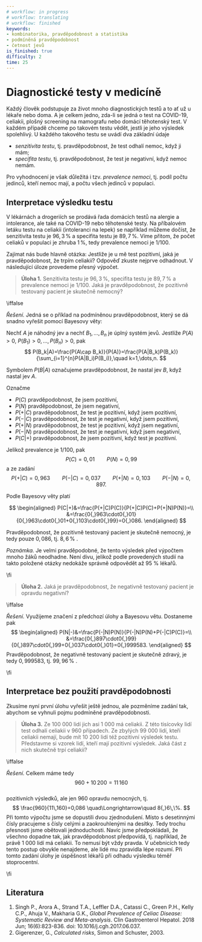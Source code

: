 ```yaml
---
# workflow: in progress
# workflow: translating
# workflow: finished
keywords:
- kombinatorika, pravděpodobnost a statistika
- podmíněná pravděpodobnost
- četnost jevů
is_finished: true
difficulty: 2
time: 25
---
```


# Diagnostické testy v medicíně

Každý člověk podstupuje za život mnoho diagnostických 
testů a to ať už u lékaře nebo doma. A je celkem 
jedno, zda-li se jedná o test na COVID-19, celiakii, 
plošný screening na mamografu nebo domácí těhotenský 
test. V každém případě chceme po takovém testu vědět, 
jestli je jeho výsledek spolehlivý. U každého 
takového testu se uvádí dva základní údaje

- *senzitivita testu*, tj. pravděpodobnost, že test odhalí nemoc, když ji mám;
- *specifita testu*, tj. pravděpodobnost, že test je negativní, když nemoc nemám.

Pro vyhodnocení je však důležitá i tzv. *prevalence nemoci*, tj. podíl
počtu jedinců, kteří nemoc mají, a počtu všech jedinců v populaci.

## Interpretace výsledku testu

V lékárnách a drogeriích se prodává řada domácích testů na alergie a
intolerance, ale také na COVID-19 nebo těhotenské testy. Na příbalovém
letáku testu na celiakii (intoleranci na lepek) se například můžeme
dočíst, že senzitivita testu je $96{,}3\,\%$ a specifita testu je
$89{,}7\,\%$. Víme přitom, že počet celiaků v populaci je zhruba
$1\,\%$, tedy prevalence nemoci je $1/100$.

Zajímat nás bude hlavně otázka: Jestliže je u mě test 
pozitivní, jaká je pravděpodobnost, že trpím 
celiakií? Odpověď zkuste nejprve odhadnout. V následující úloze provedeme přesný výpočet.

> **Úloha 1.** Senzitivita testu je $96{,}3\,\%$, specifita testu je
> $89{,}7\,\%$ a prevalence nemoci je $1/100$. Jaká je pravděpodobnost,
> že pozitivně testovaný pacient je skutečně nemocný?

\iffalse

*Řešení.* Jedná se o příklad na podmíněnou pravděpodobnost, který se
 dá snadno vyřešit pomocí Bayesovy věty:

Nechť $A$ je náhodný jev a nechť $B_1,\dots, B_n$ je úplný systém
jevů. Jestliže $P(A)>0$, $P(B_1)>0,\dots,P(B_n)>0$, pak
$$
P(B_k|A)=\frac{P(A\cap B_k)}{P(A)}=\frac{P(A|B_k)P(B_k)}{\sum_{i=1}^{n}P(A|B_i)P(B_i)},\quad k=1,\dots,n.
$$

Symbolem $P(B|A)$ označujeme pravděpodobnost, že nastal jev $B$, když
nastal jev $A$.

Označme

 - $P(C)$ pravděpodobnost, že jsem pozitivní,
 - $P(N)$ pravděpodobnost, že jsem negativní,
 - $P(+|C)$ pravděpodobnost, že test je pozitivní, když jsem pozitivní,
 - $P(-|C)$ pravděpodobnost, že test je negativní, když jsem pozitivní,
 - $P(+|N)$ pravděpodobnost, že test je pozitivní, když jsem negativní,
 - $P(-|N)$ pravděpodobnost, že test je negativní, když jsem negativní,
 - $P(C|+)$ pravděpodobnost, že jsem pozitivní, když test je pozitivní.

Jelikož prevalence je $1/100$, pak
$$
P(C)=0{,}01 \qquad P(N)=0{,}99
$$
a ze zadání 
$$
P(+|C)=0{,}963 \qquad  P(-|C)=0{,}037 \qquad P(+|N)=0{,}103 \qquad P(-|N)=0{,}897.
$$

Podle Bayesovy věty platí 

$$
\begin{aligned}
P(C|+)&=\frac{P(+|C)P(C)}{P(+|C)P(C)+P(+|N)P(N)}=\\
&=\frac{0{,}963\cdot0{,}01}{0{,}963\cdot0{,}01+0{,}103\cdot0{,}99}=0{,}086.
\end{aligned}
$$

Pravděpodobnost, že pozitivně testovaný pacient je 
skutečně nemocný, je tedy pouze $0{,}086$, tj. $8{,}6\,\%$ .

*Poznámka.* Je velmi pravděpodobné, že tento výsledek před výpočtem
mnoho žáků neodhadne. Není divu, jelikož podle provedených studií na
takto položené otázky nedokáže správně odpovědět až 95 % lékařů.

\fi

> **Úloha 2.** Jaká je pravděpodobnost, že negativně testovaný pacient je opravdu negativní?

\iffalse

*Řešení.* Využijeme značení z předchozí úlohy a Bayesovu větu. Dostaneme pak 
$$
\begin{aligned}
P(N|-)&=\frac{P(-|N)P(N)}{P(-|N)P(N)+P(-|C)P(C)}=\\
&=\frac{0{,}897\cdot0{,}99}{0{,}897\cdot0{,}99+0{,}037\cdot0{,}01}=0{,}999583.
\end{aligned}
$$
Pravděpodobnost, že negativně testovaný pacient je 
skutečně zdravý, je tedy $0{,}999583$, tj. $99{,}96\,\%$ .

\fi

## Interpretace bez použití pravděpodobnosti

Zkusíme nyní první úlohu vyřešit ještě jednou, ale pozměníme
zadání tak, abychom se vyhnuli pojmu podmíněné pravděpodobnosti.

> **Úloha 3.** Ze 100 000 lidí jich asi 1 000 má 
>celiakii. Z této tisícovky lidí test odhalí celiakii 
>v 960 případech. Ze zbylých 99 000 lidí, kteří 
>celiakii nemají, bude mít 10 200 lidí též pozitivní 
>výsledek testu. Představme si vzorek lidí, kteří 
>mají pozitivní výsledek. Jaká část z nich skutečně trpí 
>celiakií? 

\iffalse

*Řešení.* Celkem máme tedy $$960+10\,200=11\,160$$  
pozitivních výsledků, ale jen $960$ opravdu nemocných,
tj.
$$ \frac{960}{11\,160}=0,086 \quad\Longrightarrow\quad 8{,}6\,\%. $$
Při tomto výpočtu jsme se dopustili dvou zjednodušení. Místo s
desetinnými čísly pracujeme s čísly celými a zaokrouhlenými na
desítky. Tedy trochu přesnosti jsme obětovali jednoduchosti. Navíc
jsme předpokládali, že všechno dopadne tak, jak pravděpodobnost
předpovídá, tj. například, že právě 1 000 lidí má celiakii. 
To nemusí být vždy pravda. V učebnicích tedy tento postup obvykle nenajdeme,
ale lidé mu zpravidla lépe rozumí. Při tomto zadání úlohy je úspěšnost
lékařů při odhadu výsledku téměř stoprocentní.

\fi

## Literatura

1. Singh P., Arora A., Strand T.A., Leffler D.A., Catassi C., Green P.H., Kelly C.P., Ahuja V., Makharia G.K., 
   *Global Prevalence of Celiac Disease: Systematic Review and Meta-analysis*.
   Clin Gastroenterol Hepatol. 2018 Jun; 16(6):823-836. doi: 10.1016/j.cgh.2017.06.037.
2. Gigerenzer, G., *Calculated risks*, Simon and Schuster, 2003. 
